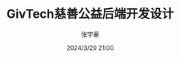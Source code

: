 ---
title: GivTech慈善公益后端开发设计
author: 张宇豪
date: 2024/3/29 21:00
categories:
 - Java
tags:
 - Java
---
